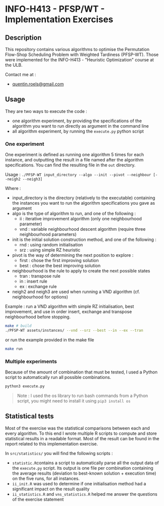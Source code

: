# INFO-H413 - PFSP/WT - Implementation Exercises

## Description

This repository contains various algorithms to optimise the
Permutation Flow-Shop Scheduling Problem with Weighted Tardiness (PFSP-WT).
Those were implemented for the INFO-H413 - "Heuristic Optimization" course 
at the ULB.

Contact me at :
- quentin.roels@gmail.com

## Usage

They are two ways to execute the code :
- one algorithm experiment, by providing the specifications of the 
algorithm you want to run directly as argument in the command line
- all algorithm experiment, by running the ```execute.py``` python script

### One experiment

One experiment is defined as running one algorithm 5 times for each instance, and outputting
the result in a file named after the algorithm specifications. You can find the resulting file
in the ```out``` directory.


Usage : ```./PFSP-WT input_directory --algo --init --pivot --neighbour [--neigh2 --neigh3]```

Where :
- input_directory is the directory (relatively to the executable) containing the instances you want to run the algorithm 
specifications you gave as argument
- algo is the type of algorithm to run, and one of the following :
  - ii : iterative improvement algorithm (only one neighbourhood parameter)
  - vnd : variable neighbourhood descent algorithm (require three neighbourhood parameters)
- init is the initial solution construction method, and one of the following :
  - rnd : using random initialisation
  - srz : using simple RZ heuristic 
- pivot is the way of determining the next position to explore :
  - first : chose the first improving solution
  - best : chose the best improving solution
- neighbourhood is the rule to apply to create the next possible states
  - tran : transpose rule
  - in : insert rule
  - ex : exchange rule
- neigh2 and neigh3 are used when running a VND algorithm (cf. neighbourhood for options)

Example : run a VND algorithm with simple RZ initialisation, best improvement, 
and use in order insert, exchange and transpose neighbourhood before stopping.

```bash
make # build
./PFSP-WT assets/instances/ --vnd --srz --best --in --ex --tran
```
or run the example provided in the make file
```bash
make run
```


### Multiple experiments

Because of the amount of combination that must be tested, I used a Python script to automatically run all possible 
combinations.

```bash
python3 execute.py
```

> Note : I used the os library to run bash commands from a Python script, you might need to install it using 
> ```pip3 install os```


## Statistical tests

Most of the exercise was the statistical comparisons between each and every algorithm.
To this end I wrote multiple R scripts to compute and store statistical results in a
readable format. Most of the result can be found in the report related to this implementation exercise.

In ```src/statistics/``` you will find the following scripts :
- ```statistic.R```contains a script to automatically parse all the output data of the ```execute.py``` script. 
Its output is one file per combination containing the average results (deviation to best-known solution + execution time) 
on the five runs, for all instances.
- ```ii_init.R``` was used to determine if one initialisation method had a significant impact on the result quality
- ```ii_statistics.R``` and ```vns_statistics.R``` helped me answer the questions of the exercise statement
